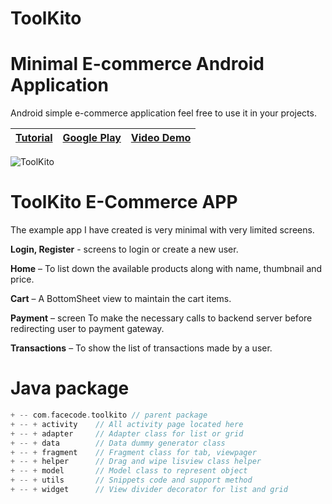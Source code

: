 # ToolKito
Minimal E-commerce Android Application
===================

Android simple e-commerce application feel free to use it in your projects.

| [Tutorial](https://www.facecode.com)  |  [Google Play](https://play.google.com/) | [Video Demo](https://www.youtube.com/channel/UCOXi18i2MtkucVo_y2VwVGA/videos)|
|----------|--------|------|

![ToolKito](https://zupimages.net/up/20/07/a66j.gif)


ToolKito E-Commerce APP
===================
The example app I have created is very minimal with very limited screens. 

**Login, Register** - screens to login or create a new user.

**Home** – To list down the available products along with name, thumbnail and price.

**Cart** – A BottomSheet view to maintain the cart items.

**Payment** – screen To make the necessary calls to backend server before redirecting user to payment gateway.

**Transactions** – To show the list of transactions made by a user.


Java package
===================

```gradle
+ -- com.facecode.toolkito // parent package
+ -- + activity    // All activity page located here
+ -- + adapter     // Adapter class for list or grid
+ -- + data        // Data dummy generator class
+ -- + fragment    // Fragment class for tab, viewpager
+ -- + helper      // Drag and wipe lisview class helper
+ -- + model       // Model class to represent object
+ -- + utils       // Snippets code and support method
+ -- + widget      // View divider decorator for list and grid
```

